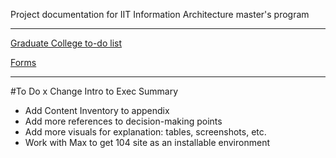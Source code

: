Project documentation for IIT Information Architecture master's program

__________________
[Graduate College to-do list](http://www.iit.edu/graduate_college/academic_affairs/dates_grad_students.shtml)

[Forms](http://www.iit.edu/graduate_college/academic_affairs/FormsGradStu.shtml)
__________________
#To Do
x Change Intro to Exec Summary
- Add Content Inventory to appendix
- Add more references to decision-making points
- Add more visuals for explanation: tables, screenshots, etc.
- Work with Max to get 104 site as an installable environment




